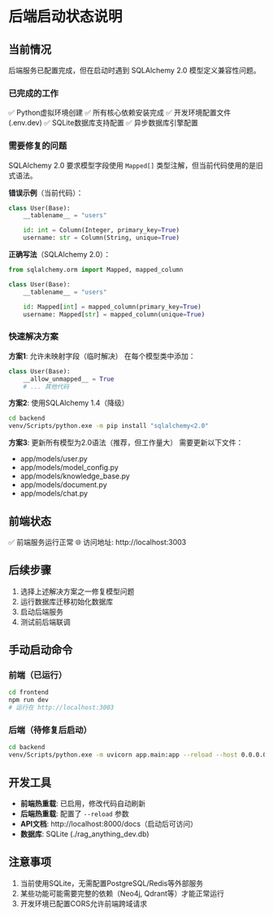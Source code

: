 # 后端启动状态说明

## 当前情况

后端服务已配置完成，但在启动时遇到 SQLAlchemy 2.0 模型定义兼容性问题。

### 已完成的工作

✅ Python虚拟环境创建
✅ 所有核心依赖安装完成
✅ 开发环境配置文件 (.env.dev)
✅ SQLite数据库支持配置
✅ 异步数据库引擎配置

### 需要修复的问题

SQLAlchemy 2.0 要求模型字段使用 `Mapped[]` 类型注解，但当前代码使用的是旧式语法。

**错误示例**（当前代码）：
```python
class User(Base):
    __tablename__ = "users"

    id: int = Column(Integer, primary_key=True)
    username: str = Column(String, unique=True)
```

**正确写法**（SQLAlchemy 2.0）：
```python
from sqlalchemy.orm import Mapped, mapped_column

class User(Base):
    __tablename__ = "users"

    id: Mapped[int] = mapped_column(primary_key=True)
    username: Mapped[str] = mapped_column(unique=True)
```

### 快速解决方案

**方案1**: 允许未映射字段（临时解决）
在每个模型类中添加：
```python
class User(Base):
    __allow_unmapped__ = True
    # ... 其他代码
```

**方案2**: 使用SQLAlchemy 1.4（降级）
```bash
cd backend
venv/Scripts/python.exe -m pip install "sqlalchemy<2.0"
```

**方案3**: 更新所有模型为2.0语法（推荐，但工作量大）
需要更新以下文件：
- app/models/user.py
- app/models/model_config.py
- app/models/knowledge_base.py
- app/models/document.py
- app/models/chat.py

## 前端状态

✅ 前端服务运行正常
🌐 访问地址: http://localhost:3003

## 后续步骤

1. 选择上述解决方案之一修复模型问题
2. 运行数据库迁移初始化数据库
3. 启动后端服务
4. 测试前后端联调

## 手动启动命令

### 前端（已运行）
```bash
cd frontend
npm run dev
# 运行在 http://localhost:3003
```

### 后端（待修复后启动）
```bash
cd backend
venv/Scripts/python.exe -m uvicorn app.main:app --reload --host 0.0.0.0 --port 8000
```

## 开发工具

- **前端热重载**: 已启用，修改代码自动刷新
- **后端热重载**: 配置了 `--reload` 参数
- **API文档**: http://localhost:8000/docs（启动后可访问）
- **数据库**: SQLite (./rag_anything_dev.db)

## 注意事项

1. 当前使用SQLite，无需配置PostgreSQL/Redis等外部服务
2. 某些功能可能需要完整的依赖（Neo4j, Qdrant等）才能正常运行
3. 开发环境已配置CORS允许前端跨域请求
